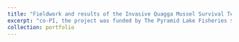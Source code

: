 ```yaml
---
title: "Fieldwork and results of the Invasive Quagga Mussel Survival Test for Pyramid Lake project"
excerpt: "co-PI, the project was funded by The Pyramid Lake Fisheries $178k <br/><img src='/images/Quagga mussel.jpg'>"
collection: portfolio
---
```

